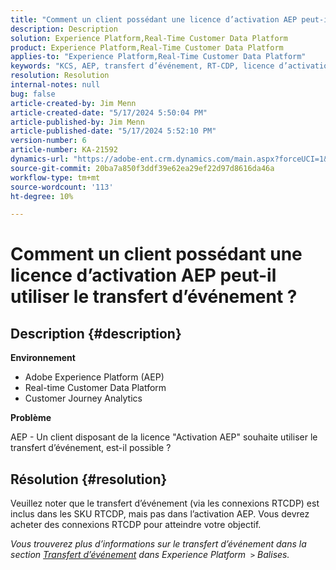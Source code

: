```yaml
---
title: "Comment un client possédant une licence d’activation AEP peut-il utiliser le transfert d’événement ?"
description: Description
solution: Experience Platform,Real-Time Customer Data Platform
product: Experience Platform,Real-Time Customer Data Platform
applies-to: "Experience Platform,Real-Time Customer Data Platform"
keywords: "KCS, AEP, transfert d’événement, RT-CDP, licence d’activation, Customer Journey Analytics, Adobe Experience Platform"
resolution: Resolution
internal-notes: null
bug: false
article-created-by: Jim Menn
article-created-date: "5/17/2024 5:50:04 PM"
article-published-by: Jim Menn
article-published-date: "5/17/2024 5:52:10 PM"
version-number: 6
article-number: KA-21592
dynamics-url: "https://adobe-ent.crm.dynamics.com/main.aspx?forceUCI=1&pagetype=entityrecord&etn=knowledgearticle&id=be972ee1-7514-ef11-9f8a-6045bd006268"
source-git-commit: 20ba7a850f3ddf39e62ea29ef22d97d8616da46a
workflow-type: tm+mt
source-wordcount: '113'
ht-degree: 10%

---
```


# Comment un client possédant une licence d’activation AEP peut-il utiliser le transfert d’événement ?

## Description {#description}


<b>Environnement</b>

- Adobe Experience Platform (AEP)
- Real-time Customer Data Platform
- Customer Journey Analytics


<b>Problème</b>

AEP - Un client disposant de la licence &quot;Activation AEP&quot; souhaite utiliser le transfert d’événement, est-il possible ?


## Résolution {#resolution}


Veuillez noter que le transfert d’événement (via les connexions RTCDP) est inclus dans les SKU RTCDP, mais pas dans l’activation AEP.
Vous devrez acheter des connexions RTCDP pour atteindre votre objectif.

*Vous trouverez plus d’informations sur le transfert d’événement dans la section [Transfert d’événement](https://experienceleague.adobe.com/docs/experience-platform/tags/event-forwarding/overview.html?lang=en) dans Experience Platform  `>`  Balises.*


